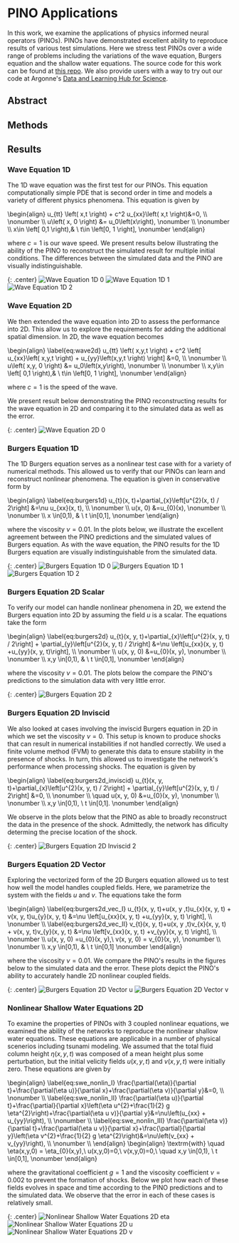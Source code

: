 # PINO Applications

In this work, we examine the applications of physics informed neural operators (PINOs).  PINOs have demonstrated excellent ability to reproduce results of various test simulations.  Here we stress test PINOs over a wide range of problems including the variations of the wave equation, Burgers equation and the shallow water equations.  The source code for this work can be found at [this repo](https://github.com/shawnrosofsky/PINO_Applications). 
We also provide users with a way to try out our code at Argonne's [Data and Learning Hub for Science](https://www.dlhub.org).

## Abstract

## Methods

## Results

### Wave Equation 1D
The 1D wave equation was the first test for our PINOs.  This equation computationally simple PDE that is second order in time and models a variety of different physics phenomena.  This equation is given by

\begin{align}
    u_{tt} \left( x,t \right) + c^2 u_{xx}\left( x,t \right)&=0, \\\\ \nonumber \\\\
    u\left( x, 0 \right) &= u_0\left(x\right), \nonumber \\\\ \nonumber \\\\
    x\in \left[ 0,1 \right),& \ t\in \left[0, 1 \right], \nonumber 
\end{align}
<!-- ![Equation: Wave Equation 1D](http://www.sciweavers.org/download/Tex2Img_1647640969.jpg) -->

where $c=1$ is our wave speed.  We present results below illustrating the ability of the PINO to reconstruct the simulated result for multiple initial conditions.  The differences between the simulated data and the PINO are visually indistinguishable.

{: .center}
![Wave Equation 1D 0](assets/movies/Wave1D_0.gif) ![Wave Equation 1D 1](assets/movies/Wave1D_1.gif) ![Wave Equation 1D 2](assets/movies/Wave1D_2.gif)



### Wave Equation 2D
We then extended the wave equation into 2D to assess the performance into 2D.  This allow us to explore the requirements for adding the additional spatial dimension.  In 2D, the wave equation becomes

\begin{align}
 \label{eq:wave2d}
    u_{tt} \left( x,y,t \right) + c^2 \left[ u_{xx}\left( x,y,t \right) + u_{yy}\left(x,y,t \right) \right] &=0, \\\\ \nonumber \\\\
    u\left( x,y, 0 \right) &= u_0\left(x,y\right), \nonumber \\\\ \nonumber \\\\
    x,y\in \left[ 0,1 \right),& \ t\in \left[0, 1 \right], \nonumber
\end{align}

where $c=1$ is the speed of the wave.

We present result below demonstrating the PINO reconstructing results for the wave equation in 2D and comparing it to the simulated data as well as the error.

{: .center}
![Wave Equation 2D 0](assets/movies/Wave2D_0.gif)
<!-- ![Wave Equation 2D 1](assets/movies/Wave2D_1.gif) -->

### Burgers Equation 1D
The 1D Burgers equation serves as a nonlinear test case with for a variety of numerical methods.  This allowed us to verify that our PINOs can learn and reconstruct nonlinear phenomena.  The equation is given in conservative form by

\begin{align}
\label{eq:burgers1d} 
    u_{t}(x, t)+\partial_{x}\left[u^{2}(x, t) / 2\right] &=\nu u_{xx}(x, t), \\\\ \nonumber \\\\
    u(x, 0) &=u_{0}(x), \nonumber \\\\ \nonumber \\\\
    x \in[0,1), & \ t \in[0,1], \nonumber
\end{align}

where the viscosity $\nu=0.01$.  In the plots below, we illustrate the excellent agreement between the PINO predictions and the simulated values of Burgers equation.  As with the wave equation, the PINO results for the 1D Burgers equation are visually indistinguishable from the simulated data. 

{: .center}
![Burgers Equation 1D 0](assets/movies/Burgers1D_0.gif) ![Burgers Equation 1D 1](assets/movies/Burgers1D_1.gif) ![Burgers Equation 1D 2](assets/movies/Burgers1D_2.gif)

### Burgers Equation 2D Scalar
To verify our model can handle nonlinear phenomena in 2D, we extend the Burgers equation into 2D by assuming the field $u$ is a scalar.  The equations take the form

\begin{align}
\label{eq:burgers2d} 
u_{t}(x, y, t)+\partial_{x}\left[u^{2}(x, y, t) / 2\right] + \partial_{y}\left[u^{2}(x, y, t) / 2\right] &=\nu \left[u_{xx}(x, y, t) +u_{yy}(x, y, t)\right], \\\\ \nonumber \\\\
u(x, y, 0) &=u_{0}(x, y), \nonumber \\\\ \nonumber \\\\
x,y \in[0,1), & \ t \in[0,1], \nonumber
\end{align}

where the viscosity $\nu=0.01$.  The plots below the compare the PINO's predictions to the simulation data with very little error.

{: .center}
![Burgers Equation 2D 2](assets/movies/Burgers2D_2.gif)
<!-- ![Burgers Equation 2D 3](assets/movies/Burgers2D_3.gif) -->

### Burgers Equation 2D Inviscid
We also looked at cases involving the inviscid Burgers equation in 2D in which we set the viscosity $\nu=0$.  This setup is known to produce shocks that can result in numerical instabilities if not handled correctly.  We used a finite volume method (FVM) to generate this data to ensure stability in the presence of shocks.  In turn, this allowed us to investigate the network's performance when processing shocks. The equation is given by

\begin{align}
\label{eq:burgers2d_inviscid} 
u_{t}(x, y, t)+\partial_{x}\left[u^{2}(x, y, t) / 2\right] + \partial_{y}\left[u^{2}(x, y, t) / 2\right] &=0, \\\\ \nonumber \\\\
\quad
u(x, y, 0) &=u_{0}(x, y), \nonumber \\\\ \nonumber \\\\
x,y \in[0,1), \ t \in[0,1]. \nonumber
\end{align}

<!-- Here we embed a conservation law into the network rather than the PDE itself as our physics term, due the poor handling of the shock term -->

We observe in the plots below that the PINO as able to broadly reconstruct the data in the presence of the shock.  Admittedly, the network has dificulty determing the precise location of the shock.

{: .center}
![Burgers Equation 2D Inviscid 2](assets/movies/Burgers2D_novisc_2.gif)
<!-- ![Burgers Equation 2D Inviscid 3](assets/movies/Burgers2D_novisc_3.gif) -->

### Burgers Equation 2D Vector
Exploring the vectorized form of the 2D Burgers equation allowed us to test how well the model handles coupled fields.  Here, we parametrize the system with the fields $u$ and $v$. The equations take the form

\begin{align}
\label{eq:burgers2d_vec_I} 
u_{t}(x, y, t)+u(x, y ,t)u_{x}(x, y, t) + v(x, y, t)u_{y}(x, y, t) &=\nu \left[u_{xx}(x, y, t) +u_{yy}(x, y, t) \right], \\\\ \nonumber \\\\
\label{eq:burgers2d_vec_II} 
v_{t}(x, y, t)+u(x, y ,t)v_{x}(x, y, t) + v(x, y, t)v_{y}(x, y, t) &=\nu \left[v_{xx}(x, y, t) +v_{yy}(x, y, t) \right], \\\\ \nonumber \\\\
u(x, y, 0) =u_{0}(x, y),\ v(x, y, 0) = v_{0}(x, y), \nonumber \\\\ \nonumber \\\\
x,y \in[0,1), & \ t \in[0,1] \nonumber
\end{align}

where the viscosity $\nu=0.01$.  We compare the PINO's results in the figures below to the simulated data and the error.  These plots depict the PINO's ability to accurately handle 2D nonlinear coupled fields.

{: .center}
![Burgers Equation 2D Vector u](assets/movies/Burgers2D_coupled_u.gif)
![Burgers Equation 2D Vector v](assets/movies/Burgers2D_coupled_v.gif)

<!-- ### Linear Shallow Water Equations 2D
{: .center}
![Linear Shallow Water Equations 2D h](assets/movies/SWE_Linear_f1_h.gif)
![Linear Shallow Water Equations 2D u](assets/movies/SWE_Linear_f1_u.gif)
![Linear Shallow Water Equations 2D v](assets/movies/SWE_Linear_f1_v.gif) -->

### Nonlinear Shallow Water Equations 2D
To examine the properties of PINOs with 3 coupled nonlinear equations, we examined the ability of the networks to reproduce the nonlinear shallow water equations.  These equations are applicable in a number of physical scenerios including tsunami modeling.  We assumed that the total fluid column height $\eta(x,y,t)$ was composed of a mean height plus some perturbation, but the initial velicity fields $u(x,y,t)$ and $v(x,y,t)$ were initially zero.  These equations are given by

\begin{align}
\label{eq:swe_nonlin_I}
\frac{\partial(\eta)}{\partial t}+\frac{\partial(\eta u)}{\partial x}+\frac{\partial(\eta v)}{\partial y}&=0,  \\\\ \nonumber \\\\
\label{eq:swe_nonlin_II}
\frac{\partial(\eta u)}{\partial t}+\frac{\partial}{\partial x}\left(\eta u^{2}+\frac{1}{2} g \eta^{2}\right)+\frac{\partial(\eta u v)}{\partial y}&=\nu\left(u_{xx} + u_{yy}\right), \\\\ \nonumber \\\\
\label{eq:swe_nonlin_III}
\frac{\partial(\eta v)}{\partial t}+\frac{\partial(\eta u v)}{\partial x}+\frac{\partial}{\partial y}\left(\eta v^{2}+\frac{1}{2} g \eta^{2}\right)&=\nu\left(v_{xx} + v_{yy}\right), \\\\ \nonumber \\\\
\end{align}
\begin{align}
\textrm{with} \quad \eta(x,y,0) = \eta_{0}(x,y),\ u(x,y,0)=0,\ v(x,y,0)=0,\ \quad 
x,y \in[0,1), \ t \in[0,1], \nonumber
\end{align}

where the gravitational coefficient $g=1$ and the viscosity coefficient $\nu=0.002$ to prevent the formation of shocks.  Below we plot how each of these fields evolves in space and time according to the PINO predictions and to the simulated data.  We observe that the error in each of these cases is relatively small.


{: .center}
![Nonlinear Shallow Water Equations 2D eta](assets/movies/SWE_Nonlinear_eta.gif)
![Nonlinear Shallow Water Equations 2D u](assets/movies/SWE_Nonlinear_u.gif)
![Nonlinear Shallow Water Equations 2D v](assets/movies/SWE_Nonlinear_v.gif)



<!-- Markdown is a lightweight and easy-to-use syntax for styling your writing. It includes conventions for

```markdown
Syntax highlighted code block

# Header 1
## Header 2
### Header 3

- Bulleted
- List

1. Numbered
2. List

**Bold** and _Italic_ and `Code` text

[Link](url) and ![Image](src)
```
 -->
